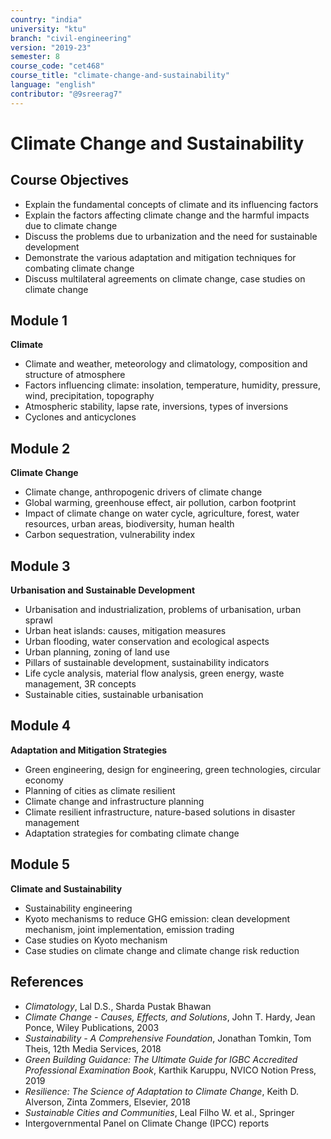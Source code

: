 ```yaml
---
country: "india"
university: "ktu"
branch: "civil-engineering"
version: "2019-23"
semester: 8
course_code: "cet468"
course_title: "climate-change-and-sustainability"
language: "english"
contributor: "@9sreerag7"
---
```


# Climate Change and Sustainability

## Course Objectives

- Explain the fundamental concepts of climate and its influencing factors  
- Explain the factors affecting climate change and the harmful impacts due to climate change  
- Discuss the problems due to urbanization and the need for sustainable development  
- Demonstrate the various adaptation and mitigation techniques for combating climate change  
- Discuss multilateral agreements on climate change, case studies on climate change  

## Module 1

**Climate**  
- Climate and weather, meteorology and climatology, composition and structure of atmosphere  
- Factors influencing climate: insolation, temperature, humidity, pressure, wind, precipitation, topography  
- Atmospheric stability, lapse rate, inversions, types of inversions  
- Cyclones and anticyclones  

## Module 2

**Climate Change**  
- Climate change, anthropogenic drivers of climate change  
- Global warming, greenhouse effect, air pollution, carbon footprint  
- Impact of climate change on water cycle, agriculture, forest, water resources, urban areas, biodiversity, human health  
- Carbon sequestration, vulnerability index  

## Module 3

**Urbanisation and Sustainable Development**  
- Urbanisation and industrialization, problems of urbanisation, urban sprawl  
- Urban heat islands: causes, mitigation measures  
- Urban flooding, water conservation and ecological aspects  
- Urban planning, zoning of land use  
- Pillars of sustainable development, sustainability indicators  
- Life cycle analysis, material flow analysis, green energy, waste management, 3R concepts  
- Sustainable cities, sustainable urbanisation  

## Module 4

**Adaptation and Mitigation Strategies**  
- Green engineering, design for engineering, green technologies, circular economy  
- Planning of cities as climate resilient  
- Climate change and infrastructure planning  
- Climate resilient infrastructure, nature-based solutions in disaster management  
- Adaptation strategies for combating climate change  

## Module 5

**Climate and Sustainability**  
- Sustainability engineering  
- Kyoto mechanisms to reduce GHG emission: clean development mechanism, joint implementation, emission trading  
- Case studies on Kyoto mechanism  
- Case studies on climate change and climate change risk reduction  

## References

- *Climatology*, Lal D.S., Sharda Pustak Bhawan  
- *Climate Change - Causes, Effects, and Solutions*, John T. Hardy, Jean Ponce, Wiley Publications, 2003  
- *Sustainability - A Comprehensive Foundation*, Jonathan Tomkin, Tom Theis, 12th Media Services, 2018  
- *Green Building Guidance: The Ultimate Guide for IGBC Accredited Professional Examination Book*, Karthik Karuppu, NVICO Notion Press, 2019  
- *Resilience: The Science of Adaptation to Climate Change*, Keith D. Alverson, Zinta Zommers, Elsevier, 2018  
- *Sustainable Cities and Communities*, Leal Filho W. et al., Springer  
- Intergovernmental Panel on Climate Change (IPCC) reports  
